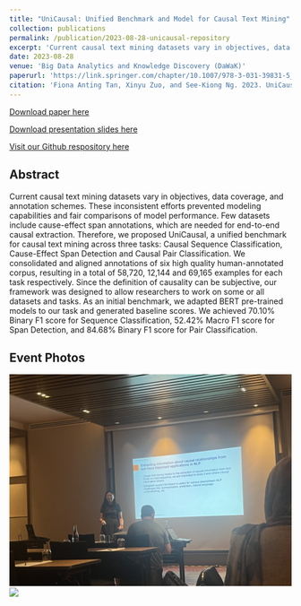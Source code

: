 ```yaml
---
title: "UniCausal: Unified Benchmark and Model for Causal Text Mining"
collection: publications
permalink: /publication/2023-08-28-unicausal-repository
excerpt: 'Current causal text mining datasets vary in objectives, data coverage, and annotation schemes. These inconsistent efforts prevented modeling capabilities and fair comparisons of model performance. Few datasets include cause-effect span annotations, which are needed for end-to-end causal extraction. Therefore, we proposed UniCausal, a unified benchmark for causal text mining across three tasks: Causal Sequence Classification, Cause-Effect Span Detection and Causal Pair Classification. We consolidated and aligned annotations of six high quality human-annotated corpus, resulting in a total of 58,720, 12,144 and 69,165 examples for each task respectively. Since the definition of causality can be subjective, our framework was designed to allow researchers to work on some or all datasets and tasks. As an initial benchmark, we adapted BERT pre-trained models to our task and generated baseline scores. We achieved 70.10% Binary F1 score for Sequence Classification, 52.42% Macro F1 score for Span Detection, and 84.68% Binary F1 score for Pair Classification.'
date: 2023-08-28
venue: 'Big Data Analytics and Knowledge Discovery (DaWaK)'
paperurl: 'https://link.springer.com/chapter/10.1007/978-3-031-39831-5_23'
citation: 'Fiona Anting Tan, Xinyu Zuo, and See-Kiong Ng. 2023. UniCausal: Unified benchmark and repository for causal text mining. In Big Data Analytics and Knowledge Discovery, pages 248–262, Cham. Springer Nature Switzerland.'
---
```


<a href='https://link.springer.com/chapter/10.1007/978-3-031-39831-5_23'>Download paper here</a>

<a href='../files/slides/UniCausal_DAWAK_2023.pdf'>Download presentation slides here</a>

<a href='https://github.com/tanfiona/UniCausal'>Visit our Github respository here</a>

<h2>Abstract</h2>
Current causal text mining datasets vary in objectives, data coverage, and annotation schemes. These inconsistent efforts prevented modeling capabilities and fair comparisons of model performance. Few datasets include cause-effect span annotations, which are needed for end-to-end causal extraction. Therefore, we proposed UniCausal, a unified benchmark for causal text mining across three tasks: Causal Sequence Classification, Cause-Effect Span Detection and Causal Pair Classification. We consolidated and aligned annotations of six high quality human-annotated corpus, resulting in a total of 58,720, 12,144 and 69,165 examples for each task respectively. Since the definition of causality can be subjective, our framework was designed to allow researchers to work on some or all datasets and tasks. As an initial benchmark, we adapted BERT pre-trained models to our task and generated baseline scores. We achieved 70.10% Binary F1 score for Sequence Classification, 52.42% Macro F1 score for Span Detection, and 84.68% Binary F1 score for Pair Classification.

<h2>Event Photos</h2>

<img src='../images/events/UniCausal_DAWAK_2023_P1.JPG' width=800>


<img src='../images/events/UniCausal_DAWAK_2023_P2.JPG' width=800>
